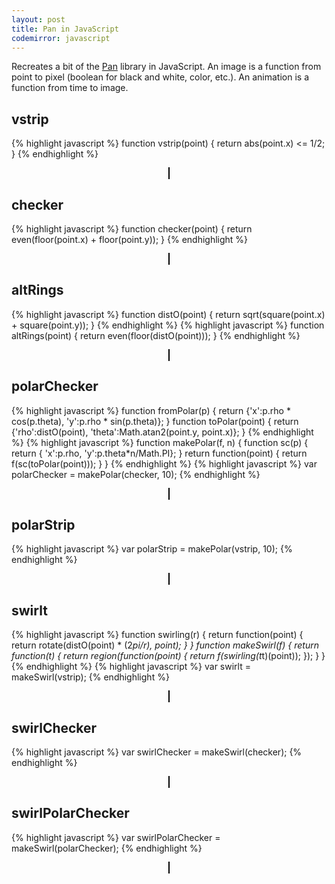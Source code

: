```yaml
---
layout: post
title: Pan in JavaScript
codemirror: javascript
---
```


<script>
  function debug(x) {
    console.log(x)
    return x;
  }
  function drawImage(f, canvas) {
    var w = 300;
    var h = 300;
    var ws = 10;
    var hs = 10;
    var gCanvas = document.getElementById(canvas);

    var gCtx = gCanvas.getContext("2d");
    gCtx.fillRect(0,0,w,h);

    var imageData = gCtx.getImageData(0,0,w,h);

    for (var x = 0; x < imageData.width; x++) {
      for (var y = 0; y < imageData.height; y++) {
        var offset = (y * imageData.width + x) * 4;

        var xs = ws*(x/w-0.5);
        var ys = hs*(y/h-0.5);

        var p = f({'x':xs, 'y':ys});

        var c = p*255;
        var a = 1.0*255;

        imageData.data[offset] = c;
        imageData.data[offset + 1] = c;
        imageData.data[offset + 2] = c;
        imageData.data[offset + 3] = a;
      }
    }
    gCtx.putImageData(imageData, 0, 0);
  }
  function drawAnimation(a, canvas) {
    function drawInTime() {
      var time = (new Date()).getMilliseconds() / 100;
      drawImage(a(time), canvas);
      window.requestAnimationFrame(drawInTime);
    }
    window.requestAnimationFrame(drawInTime);
  }
  var abs = Math.abs;
  var floor = Math.floor;
  var sqrt = Math.sqrt;
  var cos = Math.cos;
  var sin = Math.sin;
  var pi = Math.PI;
  function even(n) {
    return n % 2 == 0;
  }
  function square(x) {
    return x*x;
  }
  function distO(point) {
    return sqrt(square(point.x) + square(point.y));
  }
  function fromPolar(p) {
    return {'x':p.rho * cos(p.theta),
            'y':p.rho * sin(p.theta)};
  }
  function toPolar(point) {
    return {'rho':distO(point),
            'theta':Math.atan2(point.y, point.x)};
  }
  function vstrip(point) {
    return abs(point.x) <= 1/2;
  }
  function checker(point) {
    return even(floor(point.x) + floor(point.y));
  }
  function altRings(point) {
    return even(floor(distO(point)));
  }
  function makePolar(f, n) {
    function sc(p) {
      return {'x':p.rho,
              'y':p.theta*n/Math.PI};
    }
    return function(point) {
      return f(sc(toPolar(point)));
    }
  }
  var polarChecker = makePolar(checker, 10);
  var polarStrip = makePolar(vstrip, 10);
  function region(f) {
    return function(point) {
      return f(point) ? 0.0 : 1.0;
    };
  }
  function rotate(ang, point) {
    var c = cos(ang);
    var s = sin(ang);
    return {'x':point.x*c - point.y*s, 'y':point.y*c + point.x*s};
  }
  function swirling(r) {
    return function(point) {
      return rotate(distO(point) * (2*pi/r), point);
    }
  }
  function makeSwirl(f) {
    return function(t) {
      return region(function(point) {
        return f(swirling(t*t)(point));
      });
    }
  }
  var swirlt = makeSwirl(vstrip);
  var swirlChecker = makeSwirl(checker);
  var swirlPolarChecker = makeSwirl(polarChecker);
  function drawAll() {
    drawImage(region(vstrip), "canvas_vstrip");
    drawImage(region(checker), "canvas_checker");
    drawImage(region(altRings), "canvas_altRings");
    drawImage(region(polarChecker), "canvas_polarChecker");
    drawImage(region(polarStrip), "canvas_polarStrip");
    drawAnimation(swirlt, "canvas_swirlt");
    drawAnimation(swirlChecker, "canvas_swirlChecker");
    drawAnimation(swirlPolarChecker, "canvas_swirlPolarChecker");
  }
  window.onload = drawAll;
</script>


Recreates a bit of the
[Pan](http://conal.net/papers/functional-images/) library in
JavaScript. An image is a function from point to pixel (boolean for
black and white, color, etc.). An animation is a function from time to
image.

## vstrip

{% highlight javascript %}
    function vstrip(point) {
      return abs(point.x) <= 1/2;
    }
{% endhighlight %}

<center>
<canvas id="canvas_vstrip" width="300" height="300" style="border: 1px solid black;"></canvas>
</center>

## checker

{% highlight javascript %}
    function checker(point) {
      return even(floor(point.x) + floor(point.y));
    }
{% endhighlight %}

<center>
<canvas id="canvas_checker" width="300" height="300" style="border: 1px solid black;"></canvas>
</center>

## altRings

{% highlight javascript %}
  function distO(point) {
    return sqrt(square(point.x) + square(point.y));
  }
{% endhighlight %}
{% highlight javascript %}
    function altRings(point) {
      return even(floor(distO(point)));
    }
{% endhighlight %}

<center>
<canvas id="canvas_altRings" width="300" height="300" style="border: 1px solid black;"></canvas>
</center>

## polarChecker

{% highlight javascript %}
  function fromPolar(p) {
    return {'x':p.rho * cos(p.theta),
            'y':p.rho * sin(p.theta)};
  }
  function toPolar(point) {
    return {'rho':distO(point),
            'theta':Math.atan2(point.y, point.x)};
  }
{% endhighlight %}
{% highlight javascript %}
    function makePolar(f, n) {
      function sc(p) {
        return {
            'x':p.rho,
            'y':p.theta*n/Math.PI};
      }
      return function(point) {
        return f(sc(toPolar(point)));
      }
    }
{% endhighlight %}
{% highlight javascript %}
    var polarChecker = makePolar(checker, 10);
{% endhighlight %}

<center>
<canvas id="canvas_polarChecker" width="300" height="300" style="border: 1px solid black;"></canvas>
</center>

## polarStrip

{% highlight javascript %}
    var polarStrip = makePolar(vstrip, 10);
{% endhighlight %}

<center>
<canvas id="canvas_polarStrip" width="300" height="300" style="border: 1px solid black;"></canvas>
</center>

## swirlt

{% highlight javascript %}
    function swirling(r) {
      return function(point) {
        return rotate(distO(point) * (2*pi/r), point);
      }
    }
    function makeSwirl(f) {
      return function(t) {
        return region(function(point) {
          return f(swirling(t*t)(point));
        });
      }
    }
{% endhighlight %}
{% highlight javascript %}
    var swirlt = makeSwirl(vstrip);
{% endhighlight %}

<center>
<canvas id="canvas_swirlt" width="300" height="300" style="border: 1px solid black;"></canvas>
</center>

## swirlChecker

{% highlight javascript %}
    var swirlChecker = makeSwirl(checker);
{% endhighlight %}

<center>
<canvas id="canvas_swirlChecker" width="300" height="300" style="border: 1px solid black;"></canvas>
</center>

## swirlPolarChecker

{% highlight javascript %}
    var swirlPolarChecker = makeSwirl(polarChecker);
{% endhighlight %}

<center>
<canvas id="canvas_swirlPolarChecker" width="300" height="300" style="border: 1px solid black;"></canvas>
</center>
